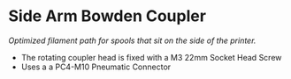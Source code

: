 # Side Arm Bowden Coupler

_Optimized filament path for spools that sit on the side of the printer._  

- The rotating coupler head is fixed with a M3 22mm Socket Head Screw
- Uses a a PC4-M10 Pneumatic Connector

[](1.png)
[](2.png)